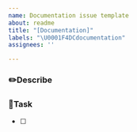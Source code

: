 ```yaml
---
name: Documentation issue template
about: readme
title: "[Documentation]"
labels: "\U0001F4DCdocumentation"
assignees: ''

---
```


### ✏️Describe


### 🚀Task
- [ ]

